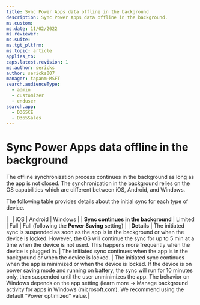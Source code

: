 ```yaml
---
title: Sync Power Apps data offline in the background
description: Sync Power Apps data offline in the background.
ms.custom: 
ms.date: 11/02/2022
ms.reviewer: 
ms.suite: 
ms.tgt_pltfrm: 
ms.topic: article
applies_to: 
caps.latest.revision: 1
ms.author: sericks
author: sericks007
manager: tapanm-MSFT
search.audienceType: 
  - admin
  - customizer
  - enduser
search.app: 
  - D365CE
  - D365Sales
---
```


# Sync Power Apps data offline in the background

The offline synchronization process continues in the background as long as the app is not closed. The synchronization in the background relies on the OS capabilities which are different between iOS, Android, and Windows.

The following table provides details about the initial sync for each type of device.

|     &nbsp;                             | iOS | Android | Windows | 
| **Sync continues in the background**   | Limited | Full  | Full (following the **Power Saving** setting) |
| **Details**                            | The initiated sync is suspended as soon as the app is in the background or when the device is locked. However, the OS will continue the sync for up to 5 min at a time when the device is not used. This happens more frequently when the device is plugged in. | The initiated sync continues when the app is in the background or when the device is locked. | The initiated sync continues when the app is minimized or when the device is locked. If the device is on power saving mode and running on battery, the sync will run for 10 minutes only, then suspended until the user unminimizes the app. 
The behavior on Windows depends on the app setting (learn more -> Manage background activity for apps in Windows (microsoft.com). We recommend using the default “Power optimized” value.|



